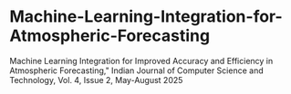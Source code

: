 # Machine-Learning-Integration-for-Atmospheric-Forecasting
Machine Learning Integration for Improved Accuracy and Efficiency in Atmospheric Forecasting," Indian Journal of Computer Science and Technology, Vol. 4, Issue 2, May-August 2025
